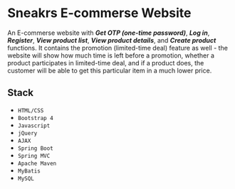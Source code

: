 # Sneakrs E-commerse Website

An E-commerse website with ***Get OTP (one-time password)***, ***Log in***, ***Register***, ***View product list***, ***View product details***, and ***Create product*** functions. It contains the promotion (limited-time deal) feature as well - the website will show how much time is left before a promotion, whether a product participates in limited-time deal, and if a product does, the customer will be able to get this particular item in a much lower price.

## Stack
- `HTML/CSS`
- `Bootstrap 4`
- `Javascript`
- `jQuery`
- `AJAX`
- `Spring Boot`
- `Spring MVC`
- `Apache Maven`
- `MyBatis`
- `MySQL`
